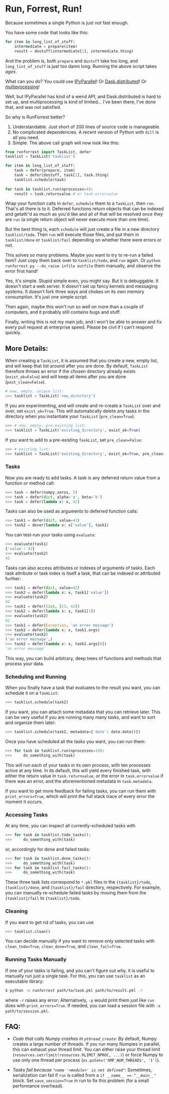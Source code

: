 # Run, Forrest, Run!

Because sometimes a single Python is just not fast enough.

You have some code that looks like this:

```python
for item in long_list_of_stuff:
    intermediate = prepare(item)
    result = dostuff(intermediate[1], intermediate.thing)
```

And the problem is, both `prepare` and `dostuff` take too long, and
`long_list_of_stuff` is just too damn long. Running the above script
takes *ages*.

What can you do? You could use [IPyParallel][ip]!
Or [Dask.distributed][dd]! Or [multiprocessing][mp]!

[ip]: https://ipyparallel.readthedocs.io/en/latest/
[dd]: https://distributed.readthedocs.io/en/latest/
[mp]: https://docs.python.org/3.6/library/multiprocessing.html

Well, but IPyParallel has kind of a weird API, and Dask.distributed is
hard to set up, and multiprocessing is kind of limited... I've been
there, I've done that, and was not satisfied.

So why is RunForrest better? 

1. Understandable. Just short of 200 lines of source code is manageable.
2. No complicated dependencies. A recent version of Python with `dill` is all you need.
3. Simple. The above call graph will now look like this:

```python
from runforrest import TaskList, defer
tasklist = TaskList('tasklist')

for item in long_list_of_stuff:
    task = defer(prepare, item)
    task = defer(dostuff, task[1], task.thing)
    tasklist.schedule(task)
    
for task in tasklist.run(nprocesses=4):
    result = task.returnvalue # or task.errorvalue
```

Wrap your function calls in `defer`, `schedule` them to a `TaskList`,
then `run`. That's all there is to it. Deferred functions return
objects that can be indexed and getattr'd as much as you'd like and
all of that will be resolved once they are `run` (a single return
object will never execute more than one time).

But the best thing is, each `schedule` will just create a file in a
new directory `tasklist/todo`. Then `run` will execute those files,
and put them in `tasklist/done` or `tasklist/fail` depending on
whether there were errors or not.

This solves so many problems. Maybe you want to try to re-run a failed
item? Just copy them back over to `tasklist/todo`, and `run` again. Or
`python runforrest.py --do_raise infile outfile` them manually, and
observe the error first hand!

Yes, it's simple. Stupid simple even, you might say. But it is
debuggable. It doesn't start a web server. It doesn't set up fancy
kernels and messaging systems. It doesn't fork three ways and chokes
on its own memory consumption. It's just one simple script.

Then again, maybe this won't run so well on more than a couple of
computers, and it probably still contains bugs and stuff.

Finally, writing this is not my main job, and I won't be able to
answer and fix every pull request at enterprise speed. Please be civil
if I can't respond quickly.

## More Details:

When creating a `TaskList`, it is assumed that you create a new, empty
list, and will keep that list around after you are done. By default,
`TaskList` therefore throws an error if the chosen directory already
exists (`exist_ok=False`) and will keep all items after you are done
(`post_clean=False`).

```python
# new, empty, unique list:
>>> tasklist = TaskList('new_directory')
```

If you are experimenting, and will create and re-create a `TaskList`
over and over, set `exist_ok=True`. This will automatically delete any
tasks in the directory when you instantiate your `TaskList`
(`pre_clean=True`).

```python
>>> # new, empty, pre-existing list:
>>> tasklist = TaskList('existing_directory', exist_ok=True)
```

If you want to add to a pre-existing `TaskList`, set
`pre_clean=False`:

```python
>>> # existing list:
>>> tasklist = TaskList('existing_directory', exist_ok=True, pre_clean=False)
```

### Tasks

Now you are ready to add tasks. A task is any deferred return value
from a function or method call:

```python
>>> task = defer(numpy.zeros, 5)
>>> task = defer(dict, alpha='a', beta='b')
>>> task = defer(lambda x: x, 42)
```

Tasks can also be used as arguments to deferred function calls:

```python
>>> task1 = defer(dict, value=42)
>>> task2 = dever(lambda x: x['value'], task1)
```

You can test-run your tasks using `evaluate`:

```python
>>> evaluate(task1)
{'value': 42}
>>> evaluate(task2)
42
```

Tasks can also access attributes or indexes of arguments of tasks.
Each task attribute or task index is itself a task, that can be
indexed or attributed further:

```python
>>> task1 = defer(dict, value=42)
>>> task2 = defer(lambda x: x, task1['value'])
>>> evaluate(task2)
42
>>> task1 = defer(list, [23, 42])
>>> task2 = defer(lambda x: x, task1[1])
>>> evaluate(task2)
42
>>> task1 = defer(Exception, 'an error message')
>>> task2 = defer(lambda x: x, task1.args)
>>> evaluate(task2)
('an error message',)
>>> task2 = defer(lambda x: x, task1.args[0])
'an error message'
```

This way, you can build arbitrary, deep trees of functions and methods
that process your data. 

### Scheduling and Running

When you finally have a task that evaluates to
the result you want, you can schedule it on a `TaskList`:

```python
>>> tasklist.schedule(task2)
```

If you want, you can attach some metadata that you can retrieve later.
This can be very useful if you are running many many tasks, and want
to sort and organize them later:

```python
>>> tasklist.schedule(task2, metadata={'date': date.date()})
```

Once you have scheduled all the tasks you want, you can run them:

```python
>>> for task in tasklist.run(nprocesses=10):
>>>     do_something_with(task)
```

This will run each of your tasks in its own process, with ten
processes active at any time. In its default, this will yield every
finished task, with either the return value in `task.returnvalue`, or
the error in `task.errorvalue` if there was an error, and the
aforementioned metadata in `task.metadata`.

If you want to get more feedback for failing tasks, you can run them
with `print_errors=True`, which will print the full stack trace of
every error the moment it occurs.

### Accessing Tasks

At any time, you can inspect all currently-scheduled tasks with

```python
>>> for task in tasklist.todo_tasks():
>>>     do_something_with(task)
```

or, accordingly for done and failed tasks:

```python
>>> for task in tasklist.done_tasks():
>>>     do_something_with(task)
>>> for task in tasklist.fail_tasks():
>>>     do_something_with(task)
```

These three task lists correspond to `*.pkl` files in the
`{tasklist}/todo`, `{tasklist}/done`, and `{tasklist}/fail` directory,
respectively. For example, you can manually re-schedule failed tasks
by moving them from the `{tasklist}/fail` to `{tasklist}/todo`.

### Cleaning

If you want to get rid of tasks, you can use 

```python
>>> tasklist.clean()
```

You can decide manually if you want to remove only selected tasks with
`clean_todo=True`, `clean_done=True`, and `clean_fail=True`.

### Running Tasks Manually

If one of your tasks is failing, and you can't figure out why, it is
useful to manually run just a single task. For this, you can use
`tasklist` as an executable library:

```bash
$ python -m runforrest path/to/task.pkl path/to/result.pkl -r
```

where `-r` raises any error; Alternatively, `-p` would print them just
like `run` does with `print_errors=True`. If needed, you can load a
session file with `-s path/to/session.pkl`.

## FAQ:

- *Code that calls Numpy crashes in `pthread_create`*: By default,
  Numpy creates a large number of threads. If you run many Numpies in
  parallel, this can exhaust your thread limit. You can either raise
  your thread limit 
  (`resources.setrlimit(resources.RLIMIT_NPROC, ...)`) or force Numpy
  to use only one thread per process 
  (`os.putenv('OMP_NUM_THREADS', '1')`).

- *Tasks fail because `"name '<module>' is not defined"`*: Sometimes,
  serialization can fail if `run` is called from a 
  `if __name__ == "__main__"` block. Set `save_session=True` in run
  to fix this problem (for a small performance overhead).
